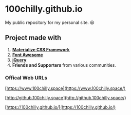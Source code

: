 # 100chilly.github.io
My public repository for my personal site. :smiley:

## Project made with

1. **[Materialize CSS Framework](https://github.com/dogfalo/materialize/)**
2. **[Font Awesome](https://github.com/FortAwesome/Font-Awesome)**
3. **[jQuery](https://github.com/jquery/jquery)**
4. **Friends and Supporters** from various communities.

### Offical Web URLs

[https://www.100chilly.space](https://www.100chilly.space/)

[http://github.100chilly.space](http://github.100chilly.space/)

[https://100chilly.github.io/](https://100chilly.github.io/)
